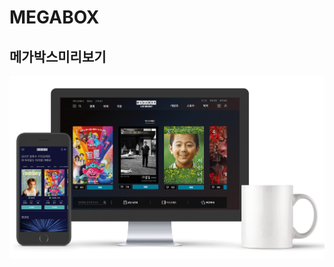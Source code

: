 # MEGABOX

## 메가박스미리보기
[![MEGOBOX](images/megabox.png)](https://seongmk.github.io/megabox/pc_web.html)
